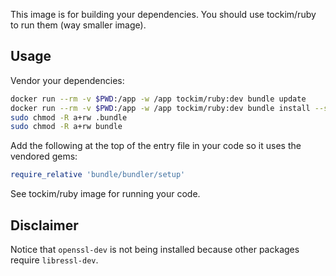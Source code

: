This image is for building your dependencies. You should use
tockim/ruby to run them (way smaller image).

## Usage

Vendor your dependencies:

```sh
docker run --rm -v $PWD:/app -w /app tockim/ruby:dev bundle update
docker run --rm -v $PWD:/app -w /app tockim/ruby:dev bundle install --standalone --clean
sudo chmod -R a+rw .bundle
sudo chmod -R a+rw bundle
```

Add the following at the top of the entry file in your code so it uses the vendored gems:

```ruby
require_relative 'bundle/bundler/setup'
```

See tockim/ruby image for running your code.

## Disclaimer

Notice that `openssl-dev` is not being installed because other packages require `libressl-dev`.
